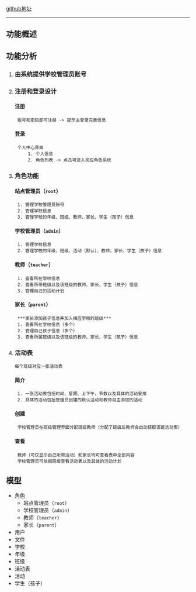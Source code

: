 [github地址](https://github.com/TRL199123/sanbaiqian)

---
## 功能概述
## 功能分析
1. ### 由系统提供学校管理员账号
2. ### 注册和登录设计
    #### 注册
        账号和密码即可注册 -> 提示去登录完善信息
    #### 登录
        个人中心界面
            1. 个人信息
            2. 角色列表 -> 点击可进入相应角色系统
3. ### 角色功能
    #### 站点管理员（`root`）
        1. 管理学校管理员账号
        2. 管理学校信息
        3. 管理学校的年级、班级、教师、家长、学生（孩子）信息
    #### 学校管理员（`admin`）
        1. 管理学校信息
        2. 管理学校的年级、班级、活动（默认）、教师、家长、学生（孩子）信息
    #### 教师（`teacher`）
        1. 查看所在学校信息
        2. 查看所带班级以及该班级的教师、家长、学生（孩子）信息
        3. 管理自己的活动计划
    #### 家长（`parent`）
        ***家长添加孩子信息并加入相应学校的班级***
        1. 查看所在学校信息（多个）
        2. 管理自己孩子信息（多个）
        3. 查看所属班级以及该班级的教师、家长、学生（孩子）信息
4. ### 活动表
    `每个班级对应一张活动表`
    #### 简介
        1. 一张活动表包括时间、星期、上下午、节数以及具体的活动安排
        2. 具体的活动包括管理员创建的默认活动和教师自主添加的活动
    #### 创建
        学校管理员在班级管理界面分配班级教师（分配了班级后教师会自动获取该班活动表）
    #### 查看
        教师（可仅显示自己所带活动）和家长均可查看表中全部内容
        学校管理员可依据班级查看活动表以及具体的活动计划
## 模型
- 角色
    - 站点管理员（`root`）
    - 学校管理员（`admin`）
    - 教师（`teacher`）
    - 家长（`parent`）
- 用户
- 文件
- 学校
- 年级
- 班级
- 活动表
- 活动
- 学生（孩子）